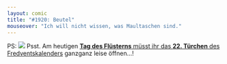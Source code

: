 ```yaml
---
layout: comic
title: "#1920: Beutel"
mouseover: "Ich will nicht wissen, was Maultaschen sind."
---
```


PS:
<a href="http://www.fonflatter.de/advent10"><img src="http://www.fonflatter.de/adv10/erfindungen_s.png"></a>
Psst. Am heutigen <a href="http://www.fonflatter.de/kalender"><strong>Tag des Flüsterns</strong> müsst ihr das </a> <a href="http://www.fonflatter.de/advent10"><strong>22. Türchen</strong> des Fredventskalenders</a> ganzganz leise öffnen...!
